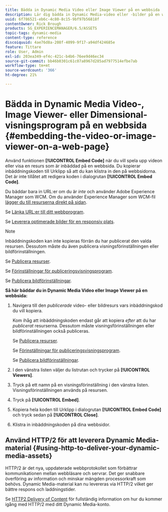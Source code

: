 ```yaml
---
title: Bädda in Dynamic Media Video eller Image Viewer på en webbsida
description: Lär dig bädda in Dynamic Media-video eller -bilder på en webbsida
uuid: 6f786521-eb6c-4c80-8c15-9bf97b56818f
contentOwner: Rick Brough
products: SG_EXPERIENCEMANAGER/6.5/ASSETS
topic-tags: dynamic-media
content-type: reference
discoiquuid: 4ae76d8a-208f-4099-9f17-a94df424685e
feature: Tittare
role: User, Admin
exl-id: 203ea349-ef4c-421c-b4b6-76ee9d46ec34
source-git-commit: bb46b0301c61c07a8967d285ad7977514efbe7ab
workflow-type: tm+mt
source-wordcount: '366'
ht-degree: 21%

---
```


# Bädda in Dynamic Media Video-, Image Viewer- eller Dimensional-visningsprogram på en webbsida {#embedding-the-video-or-image-viewer-on-a-web-page}

Använd funktionen **[!UICONTROL Embed Code]** när du vill spela upp videon eller visa en resurs som är inbäddad på en webbsida. Du kopierar inbäddningskoden till Urklipp så att du kan klistra in den på webbsidorna. Det är inte tillåtet att redigera koden i dialogrutan **[!UICONTROL Embed Code]**.

Du bäddar bara in URL:er om du är *inte* och använder Adobe Experience Manager som WCM. Om du använder Experience Manager som WCM-fil [lägger du till resurserna direkt på sidan](adding-dynamic-media-assets-to-pages.md).

Se [Länka URL:er till ditt webbprogram](linking-urls-to-yourwebapplication.md).

Se [Leverera optimerade bilder för en responsiv plats](responsive-site.md).

>[!NOTE]
>
>Inbäddningskoden kan inte kopieras förrän du har publicerat den valda resursen. Dessutom måste du även publicera visningsförinställningen eller bildförinställningen.
>
>Se [Publicera resurser](publishing-dynamicmedia-assets.md).
>
>Se [Förinställningar för publiceringsvisningsprogram](managing-viewer-presets.md#publishing-viewer-presets).
>
>Se [Publicera bildförinställningar](managing-image-presets.md#publishing-image-presets).

**Så här bäddar du in Dynamic Media Video eller Image Viewer på en webbsida:**

1. Navigera till den *publicerade* video- eller bildresurs vars inbäddningskod du vill kopiera.

   Kom ihåg att inbäddningskoden endast går att kopiera *efter* att du har *publicerat* resurserna. Dessutom måste visningsförinställningen eller bildförinställningen också publiceras.

   Se [Publicera resurser](publishing-dynamicmedia-assets.md).

   Se [Förinställningar för publiceringsvisningsprogram](managing-viewer-presets.md#publishing-viewer-presets).

   Se [Publicera bildförinställningar](managing-image-presets.md#publishing-image-presets).

1. I den vänstra listen väljer du listrutan och trycker på **[!UICONTROL Viewers]**.
1. Tryck på ett namn på en visningsförinställning i den vänstra listen. Visningsförinställningen används på resursen.
1. Tryck på **[!UICONTROL Embed]**.
1. Kopiera hela koden till Urklipp i dialogrutan **[!UICONTROL Embed Code]** och tryck sedan på **[!UICONTROL Close]**.
1. Klistra in inbäddningskoden på dina webbsidor.

## Använd HTTP/2 för att leverera Dynamic Media-material {#using-http-to-deliver-your-dynamic-media-assets}

HTTP/2 är det nya, uppdaterade webbprotokollet som förbättrar kommunikationen mellan webbläsare och servrar. Det ger snabbare överföring av information och minskar mängden processorkraft som behövs. Dynamic Media-material kan nu levereras via HTTP/2 vilket ger bättre respons och laddningstider.

Se [HTTP2 Delivery of Content](http2.md) för fullständig information om hur du kommer igång med HTTP/2 med ditt Dynamic Media-konto.
